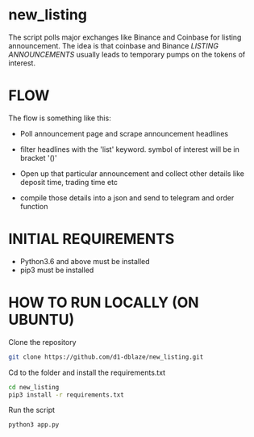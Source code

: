 # new_listing
The script polls major exchanges like Binance and Coinbase for listing announcement. The idea is that coinbase and Binance *LISTING ANNOUNCEMENTS* usually leads to temporary pumps on the tokens of interest.


# FLOW
The flow is something like this:
- Poll announcement page and scrape announcement headlines

- filter headlines with the 'list' keyword. symbol of interest will be in bracket '()'

- Open up that particular announcement and collect other details like deposit time, trading time etc

- compile those details into a json and send to telegram and order function


# INITIAL REQUIREMENTS
- Python3.6 and above must be installed
- pip3 must be installed


# HOW TO RUN LOCALLY (ON UBUNTU)
Clone the repository

```sh
git clone https://github.com/d1-dblaze/new_listing.git
```

Cd to the folder and install the requirements.txt

```sh
cd new_listing
pip3 install -r requirements.txt
```

Run the script

```sh
python3 app.py
```